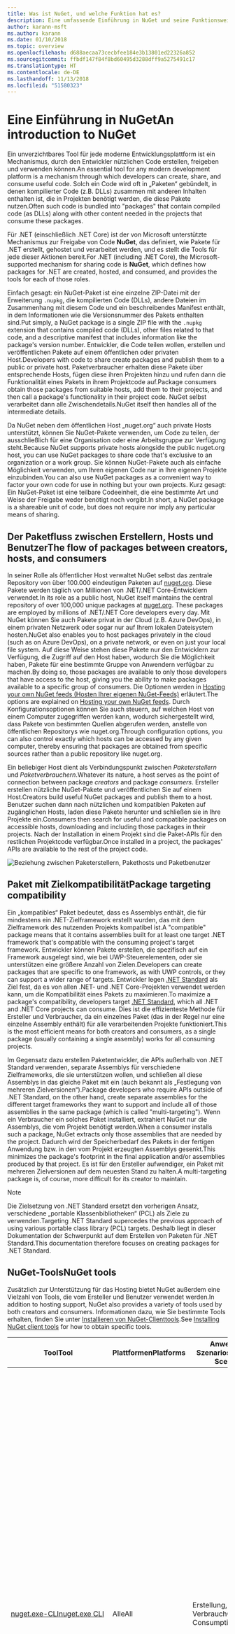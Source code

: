 ```yaml
---
title: Was ist NuGet, und welche Funktion hat es?
description: Eine umfassende Einführung in NuGet und seine Funktionsweise
author: karann-msft
ms.author: karann
ms.date: 01/10/2018
ms.topic: overview
ms.openlocfilehash: d688aecaa73cecbfee184e3b13801ed22326a852
ms.sourcegitcommit: ffbdf147f84f8bd60495d3288dff9a5275491c17
ms.translationtype: HT
ms.contentlocale: de-DE
ms.lasthandoff: 11/13/2018
ms.locfileid: "51580323"
---
```

# <a name="an-introduction-to-nuget"></a><span data-ttu-id="64fc6-103">Eine Einführung in NuGet</span><span class="sxs-lookup"><span data-stu-id="64fc6-103">An introduction to NuGet</span></span>

<span data-ttu-id="64fc6-104">Ein unverzichtbares Tool für jede moderne Entwicklungsplattform ist ein Mechanismus, durch den Entwickler nützlichen Code erstellen, freigeben und verwenden können.</span><span class="sxs-lookup"><span data-stu-id="64fc6-104">An essential tool for any modern development platform is a mechanism through which developers can create, share, and consume useful code.</span></span> <span data-ttu-id="64fc6-105">Solch ein Code wird oft in „Paketen“ gebündelt, in denen kompilierter Code (z.B. DLLs) zusammen mit anderen Inhalten enthalten ist, die in Projekten benötigt werden, die diese Pakete nutzen.</span><span class="sxs-lookup"><span data-stu-id="64fc6-105">Often such code is bundled into "packages" that contain compiled code (as DLLs) along with other content needed in the projects that consume these packages.</span></span>

<span data-ttu-id="64fc6-106">Für .NET (einschließlich .NET Core) ist der von Microsoft unterstützte Mechanismus zur Freigabe von Code **NuGet**, das definiert, wie Pakete für .NET erstellt, gehostet und verarbeitet werden, und es stellt die Tools für jede dieser Aktionen bereit.</span><span class="sxs-lookup"><span data-stu-id="64fc6-106">For .NET (including .NET Core), the Microsoft-supported mechanism for sharing code is **NuGet**, which defines how packages for .NET are created, hosted, and consumed, and provides the tools for each of those roles.</span></span>

<span data-ttu-id="64fc6-107">Einfach gesagt: ein NuGet-Paket ist eine einzelne ZIP-Datei mit der Erweiterung `.nupkg`, die kompilierten Code (DLLs), andere Dateien im Zusammenhang mit diesem Code und ein beschreibendes Manifest enthält, in dem Informationen wie die Versionsnummer des Pakets enthalten sind.</span><span class="sxs-lookup"><span data-stu-id="64fc6-107">Put simply, a NuGet package is a single ZIP file with the `.nupkg` extension that contains compiled code (DLLs), other files related to that code, and a descriptive manifest that includes information like the package's version number.</span></span> <span data-ttu-id="64fc6-108">Entwickler, die Code teilen wollen, erstellen und veröffentlichen Pakete auf einem öffentlichen oder privaten Host.</span><span class="sxs-lookup"><span data-stu-id="64fc6-108">Developers with code to share create packages and publish them to a public or private host.</span></span> <span data-ttu-id="64fc6-109">Paketverbraucher erhalten diese Pakete über entsprechende Hosts, fügen diese ihren Projekten hinzu und rufen dann die Funktionalität eines Pakets in ihrem Projektcode auf.</span><span class="sxs-lookup"><span data-stu-id="64fc6-109">Package consumers obtain those packages from suitable hosts, add them to their projects, and then call a package's functionality in their project code.</span></span> <span data-ttu-id="64fc6-110">NuGet selbst verarbeitet dann alle Zwischendetails.</span><span class="sxs-lookup"><span data-stu-id="64fc6-110">NuGet itself then handles all of the intermediate details.</span></span>

<span data-ttu-id="64fc6-111">Da NuGet neben dem öffentlichen Host „nuget.org“ auch private Hosts unterstützt, können Sie NuGet-Pakete verwenden, um Code zu teilen, der ausschließlich für eine Organisation oder eine Arbeitsgruppe zur Verfügung steht.</span><span class="sxs-lookup"><span data-stu-id="64fc6-111">Because NuGet supports private hosts alongside the public nuget.org host, you can use NuGet packages to share code that's exclusive to an organization or a work group.</span></span> <span data-ttu-id="64fc6-112">Sie können NuGet-Pakete auch als einfache Möglichkeit verwenden, um Ihren eigenen Code nur in Ihre eigenen Projekte einzubinden.</span><span class="sxs-lookup"><span data-stu-id="64fc6-112">You can also use NuGet packages as a convenient way to factor your own code for use in nothing but your own projects.</span></span> <span data-ttu-id="64fc6-113">Kurz gesagt: Ein NuGet-Paket ist eine teilbare Codeeinheit, die eine bestimmte Art und Weise der Freigabe weder benötigt noch vorgibt.</span><span class="sxs-lookup"><span data-stu-id="64fc6-113">In short, a NuGet package is a shareable unit of code, but does not require nor imply any particular means of sharing.</span></span>

## <a name="the-flow-of-packages-between-creators-hosts-and-consumers"></a><span data-ttu-id="64fc6-114">Der Paketfluss zwischen Erstellern, Hosts und Benutzer</span><span class="sxs-lookup"><span data-stu-id="64fc6-114">The flow of packages between creators, hosts, and consumers</span></span>

<span data-ttu-id="64fc6-115">In seiner Rolle als öffentlicher Host verwaltet NuGet selbst das zentrale Repository von über 100.000 eindeutigen Paketen auf [nuget.org](https://www.nuget.org). Diese Pakete werden täglich von Millionen von .NET/.NET Core-Entwicklern verwendet.</span><span class="sxs-lookup"><span data-stu-id="64fc6-115">In its role as a public host, NuGet itself maintains the central repository of over 100,000 unique packages at [nuget.org](https://www.nuget.org). These packages are employed by millions of .NET/.NET Core developers every day.</span></span> <span data-ttu-id="64fc6-116">Mit NuGet können Sie auch Pakete privat in der Cloud (z.B. Azure DevOps), in einem privaten Netzwerk oder sogar nur auf Ihrem lokalen Dateisystem hosten.</span><span class="sxs-lookup"><span data-stu-id="64fc6-116">NuGet also enables you to host packages privately in the cloud (such as on Azure DevOps), on a private network, or even on just your local file system.</span></span> <span data-ttu-id="64fc6-117">Auf diese Weise stehen diese Pakete nur den Entwicklern zur Verfügung, die Zugriff auf den Host haben, wodurch Sie die Möglichkeit haben, Pakete für eine bestimmte Gruppe von Anwendern verfügbar zu machen.</span><span class="sxs-lookup"><span data-stu-id="64fc6-117">By doing so, those packages are available to only those developers that have access to the host, giving you the ability to make packages available to a specific group of consumers.</span></span> <span data-ttu-id="64fc6-118">Die Optionen werden in [Hosting your own NuGet feeds (Hosten Ihrer eigenen NuGet-Feeds)](hosting-packages/overview.md) erläutert.</span><span class="sxs-lookup"><span data-stu-id="64fc6-118">The options are explained on [Hosting your own NuGet feeds](hosting-packages/overview.md).</span></span> <span data-ttu-id="64fc6-119">Durch Konfigurationsoptionen können Sie auch steuern, auf welchen Host von einem Computer zugegriffen werden kann, wodurch sichergestellt wird, dass Pakete von bestimmten Quellen abgerufen werden, anstelle von öffentlichen Repositorys wie nuget.org.</span><span class="sxs-lookup"><span data-stu-id="64fc6-119">Through configuration options, you can also control exactly which hosts can be accessed by any given computer, thereby ensuring that packages are obtained from specific sources rather than a public repository like nuget.org.</span></span>

<span data-ttu-id="64fc6-120">Ein beliebiger Host dient als Verbindungspunkt zwischen *Paketerstellern* und *Paketverbrauchern*.</span><span class="sxs-lookup"><span data-stu-id="64fc6-120">Whatever its nature, a host serves as the point of connection between package *creators* and package *consumers*.</span></span> <span data-ttu-id="64fc6-121">Ersteller erstellen nützliche NuGet-Pakete und veröffentlichen Sie auf einem Host.</span><span class="sxs-lookup"><span data-stu-id="64fc6-121">Creators build useful NuGet packages and publish them to a host.</span></span> <span data-ttu-id="64fc6-122">Benutzer suchen dann nach nützlichen und kompatiblen Paketen auf zugänglichen Hosts, laden diese Pakete herunter und schließen sie in Ihre Projekte ein.</span><span class="sxs-lookup"><span data-stu-id="64fc6-122">Consumers then search for useful and compatible packages on accessible hosts, downloading and including those packages in their projects.</span></span> <span data-ttu-id="64fc6-123">Nach der Installation in einem Projekt sind die Paket-APIs für den restlichen Projektcode verfügbar.</span><span class="sxs-lookup"><span data-stu-id="64fc6-123">Once installed in a project, the packages' APIs are available to the rest of the project code.</span></span>

![Beziehung zwischen Paketerstellern, Pakethosts und Paketbenutzer](media/nuget-roles.png)

## <a name="package-targeting-compatibility"></a><span data-ttu-id="64fc6-125">Paket mit Zielkompatibilität</span><span class="sxs-lookup"><span data-stu-id="64fc6-125">Package targeting compatibility</span></span>

<span data-ttu-id="64fc6-126">Ein „kompatibles“ Paket bedeutet, dass es Assemblys enthält, die für mindestens ein .NET-Zielframework erstellt wurden, das mit dem Zielframework des nutzenden Projekts kompatibel ist.</span><span class="sxs-lookup"><span data-stu-id="64fc6-126">A "compatible" package means that it contains assemblies built for at least one target .NET framework that's compatible with the consuming project's target framework.</span></span> <span data-ttu-id="64fc6-127">Entwickler können Pakete erstellen, die spezifisch auf ein Framework ausgelegt sind, wie bei UWP-Steuerelementen, oder sie unterstützen eine größere Anzahl von Zielen.</span><span class="sxs-lookup"><span data-stu-id="64fc6-127">Developers can create packages that are specific to one framework, as with UWP controls, or they can support a wider range of targets.</span></span> <span data-ttu-id="64fc6-128">Entwickler legen [.NET Standard](/dotnet/standard/net-standard) als Ziel fest, da es von allen .NET- und .NET Core-Projekten verwendet werden kann, um die Kompatibilität eines Pakets zu maximieren.</span><span class="sxs-lookup"><span data-stu-id="64fc6-128">To maximize a package's compatibility, developers target [.NET Standard](/dotnet/standard/net-standard), which all .NET and .NET Core projects can consume.</span></span> <span data-ttu-id="64fc6-129">Dies ist die effizienteste Methode für Ersteller und Verbraucher, da ein einzelnes Paket (das in der Regel nur eine einzelne Assembly enthält) für alle verarbeitenden Projekte funktioniert.</span><span class="sxs-lookup"><span data-stu-id="64fc6-129">This is the most efficient means for both creators and consumers, as a single package (usually containing a single assembly) works for all consuming projects.</span></span>

<span data-ttu-id="64fc6-130">Im Gegensatz dazu erstellen Paketentwickler, die APIs außerhalb von .NET Standard verwenden, separate Assemblys für verschiedene Zielframeworks, die sie unterstützen wollen, und schließen all diese Assemblys in das gleiche Paket mit ein (auch bekannt als „Festlegung von mehreren Zielversionen“).</span><span class="sxs-lookup"><span data-stu-id="64fc6-130">Package developers who require APIs outside of .NET Standard, on the other hand, create separate assemblies for the different target frameworks they want to support and include all of those assemblies in the same package (which is called "multi-targeting").</span></span> <span data-ttu-id="64fc6-131">Wenn ein Verbraucher ein solches Paket installiert, extrahiert NuGet nur die Assemblys, die vom Projekt benötigt werden.</span><span class="sxs-lookup"><span data-stu-id="64fc6-131">When a consumer installs such a package, NuGet extracts only those assemblies that are needed by the project.</span></span> <span data-ttu-id="64fc6-132">Dadurch wird der Speicherbedarf des Pakets in der fertigen Anwendung bzw. in den vom Projekt erzeugten Assemblys gesenkt.</span><span class="sxs-lookup"><span data-stu-id="64fc6-132">This minimizes the package's footprint in the final application and/or assemblies produced by that project.</span></span> <span data-ttu-id="64fc6-133">Es ist für den Ersteller aufwendiger, ein Paket mit mehreren Zielversionen auf dem neuesten Stand zu halten.</span><span class="sxs-lookup"><span data-stu-id="64fc6-133">A multi-targeting package is, of course, more difficult for its creator to maintain.</span></span>

> [!Note]
> <span data-ttu-id="64fc6-134">Die Zielsetzung von .NET Standard ersetzt den vorherigen Ansatz, verschiedene „portable Klassenbibliotheken“ (PCL) als Ziele zu verwenden.</span><span class="sxs-lookup"><span data-stu-id="64fc6-134">Targeting .NET Standard supercedes the previous approach of using various portable class library (PCL) targets.</span></span> <span data-ttu-id="64fc6-135">Deshalb liegt in dieser Dokumentation der Schwerpunkt auf dem Erstellen von Paketen für .NET Standard.</span><span class="sxs-lookup"><span data-stu-id="64fc6-135">This documentation therefore focuses on creating packages for .NET Standard.</span></span>

## <a name="nuget-tools"></a><span data-ttu-id="64fc6-136">NuGet-Tools</span><span class="sxs-lookup"><span data-stu-id="64fc6-136">NuGet tools</span></span>

<span data-ttu-id="64fc6-137">Zusätzlich zur Unterstützung für das Hosting bietet NuGet außerdem eine Vielzahl von Tools, die vom Ersteller und Benutzer verwendet werden.</span><span class="sxs-lookup"><span data-stu-id="64fc6-137">In addition to hosting support, NuGet also provides a variety of tools used by both creators and consumers.</span></span> <span data-ttu-id="64fc6-138">Informationen dazu, wie Sie bestimmte Tools erhalten, finden Sie unter [Installieren von NuGet-Clienttools](install-nuget-client-tools.md).</span><span class="sxs-lookup"><span data-stu-id="64fc6-138">See [Installing NuGet client tools](install-nuget-client-tools.md) for how to obtain specific tools.</span></span>

| <span data-ttu-id="64fc6-139">Tool</span><span class="sxs-lookup"><span data-stu-id="64fc6-139">Tool</span></span> | <span data-ttu-id="64fc6-140">Plattformen</span><span class="sxs-lookup"><span data-stu-id="64fc6-140">Platforms</span></span> | <span data-ttu-id="64fc6-141">Anwendbare Szenarios</span><span class="sxs-lookup"><span data-stu-id="64fc6-141">Applicable Scenarios</span></span> | <span data-ttu-id="64fc6-142">Beschreibung </span><span class="sxs-lookup"><span data-stu-id="64fc6-142">Description</span></span> |
| --- | --- | --- | --- |
| [<span data-ttu-id="64fc6-143">nuget.exe-CLI</span><span class="sxs-lookup"><span data-stu-id="64fc6-143">nuget.exe CLI</span></span>](tools/nuget-exe-cli-reference.md) | <span data-ttu-id="64fc6-144">Alle</span><span class="sxs-lookup"><span data-stu-id="64fc6-144">All</span></span> | <span data-ttu-id="64fc6-145">Erstellung, Verbrauch</span><span class="sxs-lookup"><span data-stu-id="64fc6-145">Creation, Consumption</span></span> | <span data-ttu-id="64fc6-146">Bietet alle NuGet-Funktionen, mit einigen Befehlen, die speziell für Paketersteller bestimmt sind, anderen Befehlen, die nur für Benutzer, und wieder anderen, die für beide bestimmt sind.</span><span class="sxs-lookup"><span data-stu-id="64fc6-146">Provides all NuGet capabilities, with some commands applying specifically to package creators, some applying only to consumers, and others applying to both.</span></span> <span data-ttu-id="64fc6-147">Beispielsweise verwenden Paketersteller den Befehl `nuget pack` zum Erstellen eines Pakets aus verschiedenen Assemblys und zugehörigen Dateien, Paketverbraucher verwenden `nuget install`, um Pakete in einen Projektordner einzubinden, und alle verwenden `nuget config`, um NuGet-Konfigurationsvariablen festzulegen.</span><span class="sxs-lookup"><span data-stu-id="64fc6-147">For example, package creators use the `nuget pack` command to create a package from various assemblies and related files, package consumers use `nuget install` to include packages in a project folder, and everyone uses `nuget config` to set NuGet configuration variables.</span></span> <span data-ttu-id="64fc6-148">Als ein plattformunabhängiges Tool interagiert die NuGet-CLI nicht mit Visual Studio-Projekten.</span><span class="sxs-lookup"><span data-stu-id="64fc6-148">As a platform-agnostic tool, the NuGet CLI does not interact with Visual Studio projects.</span></span> |
| [<span data-ttu-id="64fc6-149">dotnet-CLI</span><span class="sxs-lookup"><span data-stu-id="64fc6-149">dotnet CLI</span></span>](tools/dotnet-Commands.md) | <span data-ttu-id="64fc6-150">Alle</span><span class="sxs-lookup"><span data-stu-id="64fc6-150">All</span></span> | <span data-ttu-id="64fc6-151">Erstellung, Verbrauch</span><span class="sxs-lookup"><span data-stu-id="64fc6-151">Creation, Consumption</span></span> | <span data-ttu-id="64fc6-152">Stellt bestimmte NuGet-CLI-Funktionen direkt in der .NET Core-Toolkette bereit.</span><span class="sxs-lookup"><span data-stu-id="64fc6-152">Provides certain NuGet CLI capabilities directly within the .NET Core tool chain.</span></span> <span data-ttu-id="64fc6-153">Ähnlich wie NuGet-CLI interagiert die dotnet-CLI nicht mit Visual Studio-Projekten.</span><span class="sxs-lookup"><span data-stu-id="64fc6-153">As with the NuGet CLI, the dotnet CLI does not interact with Visual Studio projects.</span></span> |
| [<span data-ttu-id="64fc6-154">Paket-Manager-Konsole</span><span class="sxs-lookup"><span data-stu-id="64fc6-154">Package Manager Console</span></span>](tools/package-manager-console.md) | <span data-ttu-id="64fc6-155">Visual Studio unter Windows</span><span class="sxs-lookup"><span data-stu-id="64fc6-155">Visual Studio on Windows</span></span> | <span data-ttu-id="64fc6-156">Verbrauch</span><span class="sxs-lookup"><span data-stu-id="64fc6-156">Consumption</span></span> | <span data-ttu-id="64fc6-157">Stellt [PowerShell-Befehle](tools/Powershell-Reference.md) zum Installieren und Verwalten von Paketen in Visual Studio-Projekten bereit.</span><span class="sxs-lookup"><span data-stu-id="64fc6-157">Provides [PowerShell commands](tools/Powershell-Reference.md) for installing and managing packages in Visual Studio projects.</span></span> |
| [<span data-ttu-id="64fc6-158">Benutzeroberfläche des Paket-Managers</span><span class="sxs-lookup"><span data-stu-id="64fc6-158">Package Manager UI</span></span>](tools/package-manager-ui.md) | <span data-ttu-id="64fc6-159">Visual Studio unter Windows</span><span class="sxs-lookup"><span data-stu-id="64fc6-159">Visual Studio on Windows</span></span> | <span data-ttu-id="64fc6-160">Verbrauch</span><span class="sxs-lookup"><span data-stu-id="64fc6-160">Consumption</span></span> | <span data-ttu-id="64fc6-161">Stellt eine einfache zu bedienende Benutzeroberfläche zum Installieren und Verwalten von Paketen in Visual Studio-Projekten bereit.</span><span class="sxs-lookup"><span data-stu-id="64fc6-161">Provides an easy-to-use UI for installing and managing packages in Visual Studio projects.</span></span> |
| [<span data-ttu-id="64fc6-162">Manage NuGet UI (Verwalten der NuGet-Benutzeroberfläche)</span><span class="sxs-lookup"><span data-stu-id="64fc6-162">Manage NuGet UI</span></span>](/visualstudio/mac/nuget-walkthrough) | <span data-ttu-id="64fc6-163">Visual Studio für Mac</span><span class="sxs-lookup"><span data-stu-id="64fc6-163">Visual Studio for Mac</span></span> | <span data-ttu-id="64fc6-164">Verbrauch</span><span class="sxs-lookup"><span data-stu-id="64fc6-164">Consumption</span></span> | <span data-ttu-id="64fc6-165">Stellt eine einfache zu bedienende Benutzeroberfläche zum Installieren und Verwalten von Paketen in Projekten von Visual Studio für Mac bereit.</span><span class="sxs-lookup"><span data-stu-id="64fc6-165">Provide an easy-to-use UI for installing and managing packages in Visual Studio for Mac projects.</span></span> |
| [<span data-ttu-id="64fc6-166">MSBuild</span><span class="sxs-lookup"><span data-stu-id="64fc6-166">MSBuild</span></span>](reference/msbuild-targets.md) | <span data-ttu-id="64fc6-167">Windows</span><span class="sxs-lookup"><span data-stu-id="64fc6-167">Windows</span></span> | <span data-ttu-id="64fc6-168">Erstellung, Verbrauch</span><span class="sxs-lookup"><span data-stu-id="64fc6-168">Creation, Consumption</span></span> | <span data-ttu-id="64fc6-169">Bietet die Möglichkeit zum Erstellen und Wiederherstellen von Paketen, die in einem Projekt direkt über die MSBuild-Toolkette verwendet werden.</span><span class="sxs-lookup"><span data-stu-id="64fc6-169">Provides the ability to create packages and restore packages used in a project directly through the MSBuild tool chain.</span></span> |

<span data-ttu-id="64fc6-170">Wie Sie sehen können, sind die NuGet-Tools, mit denen Sie arbeiten, stark davon abhängig, ob Sie Pakete erstellen, verwenden oder veröffentlichen und mit welcher Plattform Sie arbeiten.</span><span class="sxs-lookup"><span data-stu-id="64fc6-170">As you can see, the NuGet tools you work with depend greatly on whether you're creating, consuming, or publishing packages, and the platform on which you're working.</span></span> <span data-ttu-id="64fc6-171">Paketersteller sind in der Regel auch Benutzer, da sie auf Funktionalität aufbauen, die in anderen NuGet-Paketen vorhanden ist.</span><span class="sxs-lookup"><span data-stu-id="64fc6-171">Package creators are typically also consumers, as they build on top of functionality that exists in other NuGet packages.</span></span> <span data-ttu-id="64fc6-172">Und diese Pakete können natürlich wiederum von anderen abhängen.</span><span class="sxs-lookup"><span data-stu-id="64fc6-172">And those packages, of course, may in turn depend on still others.</span></span>

<span data-ttu-id="64fc6-173">Weitere Informationen finden Sie unter den Artikeln [Workflow für die Paketerstellung](create-packages/Overview-and-Workflow.md) und [Workflow für die Nutzung von Paketen](consume-packages/Overview-and-Workflow.md).</span><span class="sxs-lookup"><span data-stu-id="64fc6-173">For more information, start with the [Package creation workflow](create-packages/Overview-and-Workflow.md) and [Package consumption workflow](consume-packages/Overview-and-Workflow.md) articles.</span></span>

## <a name="managing-dependencies"></a><span data-ttu-id="64fc6-174">Verwalten von Abhängigkeiten</span><span class="sxs-lookup"><span data-stu-id="64fc6-174">Managing dependencies</span></span>

<span data-ttu-id="64fc6-175">Die Fähigkeit, einfach auf der Arbeit anderer aufbauen zu können, ist eines der stärksten Features eines Paketverwaltungssystems.</span><span class="sxs-lookup"><span data-stu-id="64fc6-175">The ability to easily build on the work of others is one of most powerful features of a package management system.</span></span> <span data-ttu-id="64fc6-176">Dementsprechend ist eine der wichtigsten Aufgaben von NuGet das Verwalten der Abhängigkeitsstruktur bzw. des „Diagramms“ für ein Projekt.</span><span class="sxs-lookup"><span data-stu-id="64fc6-176">Accordingly, much of what NuGet does is managing that dependency tree or "graph" on behalf of a project.</span></span> <span data-ttu-id="64fc6-177">Einfach ausgedrückt müssen Sie sich nur mit jenen Paketen selbst befassen, die Sie direkt in einem Projekt verwenden.</span><span class="sxs-lookup"><span data-stu-id="64fc6-177">Simply said, you need only concern yourself with those packages that you're directly using in a project.</span></span> <span data-ttu-id="64fc6-178">Wenn irgendeines dieser Pakete selbst andere Pakete verwendet (die wiederum weitere Pakete verwenden können), übernimmt NuGet alle der früheren Abhängigkeiten.</span><span class="sxs-lookup"><span data-stu-id="64fc6-178">If any of those packages themselves consume other packages (which can, in turn, consume still others), NuGet takes care of all those down-level dependencies.</span></span>

<span data-ttu-id="64fc6-179">Die folgende Abbildung zeigt ein Projekt, das von fünf Paketen abhängig ist, die wiederum von einer Reihe anderer abhängen.</span><span class="sxs-lookup"><span data-stu-id="64fc6-179">The following image shows a project that depends on five packages, which in turn depend on a number of others.</span></span>

![Ein Beispiel für ein NuGet-Abhängigkeitsdiagramm für ein .NET-Projekt](media/dependency-graph.png)

<span data-ttu-id="64fc6-181">Beachten Sie, dass einige Pakete mehrmals im Abhängigkeitsdiagramm angezeigt werden.</span><span class="sxs-lookup"><span data-stu-id="64fc6-181">Notice that some packages appear multiple times in the dependency graph.</span></span> <span data-ttu-id="64fc6-182">Beispielsweise gibt es drei verschiedene Benutzer des Pakets B, und jeder Benutzer könnte auch eine andere Version für das Paket (nicht gezeigt) angeben.</span><span class="sxs-lookup"><span data-stu-id="64fc6-182">For example, there are three different consumers of package B, and each consumer might also specify a different version for that package (not shown).</span></span> <span data-ttu-id="64fc6-183">Dieser Fall tritt häufig auf, insbesondere bei häufig verwendeten Paketen.</span><span class="sxs-lookup"><span data-stu-id="64fc6-183">This is a common occurrence, especially for widely-used packages.</span></span> <span data-ttu-id="64fc6-184">NuGet übernimmt alle schwierigen Aufgaben, um genau zu bestimmen, welche Version des Pakets B alle Benutzer zufriedenstellt.</span><span class="sxs-lookup"><span data-stu-id="64fc6-184">NuGet fortunately does all the hard work to determine exactly which version of package B satisfies all consumers.</span></span> <span data-ttu-id="64fc6-185">NuGet führt dies dann für alle anderen Pakete durch, unabhängig davon, wie ausführlich das Abhängigkeitsdiagramm wird.</span><span class="sxs-lookup"><span data-stu-id="64fc6-185">NuGet then does the same for all other packages, no matter how deep the dependency graph.</span></span>

<span data-ttu-id="64fc6-186">Weitere Details wie NuGet diesen Dienst ausführt finden Sie unter [Dependency resolution (Abhängigkeitsauflösung)](consume-packages/dependency-resolution.md).</span><span class="sxs-lookup"><span data-stu-id="64fc6-186">For more details on how NuGet performs this service, see [Dependency resolution](consume-packages/dependency-resolution.md).</span></span>

## <a name="tracking-references-and-restoring-packages"></a><span data-ttu-id="64fc6-187">Nachverfolgungsverweise und Wiederherstellen von Paketen</span><span class="sxs-lookup"><span data-stu-id="64fc6-187">Tracking references and restoring packages</span></span>

<span data-ttu-id="64fc6-188">Da Projekte zwischen Entwicklercomputern, Repositorys für die Quellcodeverwaltung, Buildservern usw. problemlos verschoben werden können, ist es höchst unpraktisch, dass binäre Assemblys von NuGet-Paketen direkt an ein Projekt gebunden bleiben.</span><span class="sxs-lookup"><span data-stu-id="64fc6-188">Because projects can easily move between developer computers, source control repositories, build servers, and so forth, it's highly impractical to keep the binary assemblies of NuGet packages directly bound to a project.</span></span> <span data-ttu-id="64fc6-189">Wäre das der Fall, wäre jede Kopie des Projekts unnötigerweise vergrößert (und deshalb eine Verschwendung von Speicherplatz in Repositorys zur Quellcodeverwaltung).</span><span class="sxs-lookup"><span data-stu-id="64fc6-189">Doing so would make each copy of the project unnecessarily bloated (and thereby waste space in source control repositories).</span></span> <span data-ttu-id="64fc6-190">Es wäre auch schwer, Binärdateien von Paketen auf neuere Versionen zu aktualisieren, da Updates auf alle Kopien des Projekts angewendet werden müssten.</span><span class="sxs-lookup"><span data-stu-id="64fc6-190">It would also make it very difficult to update package binaries to newer versions as updates would have to be applied across all copies of the project.</span></span>

<span data-ttu-id="64fc6-191">Stattdessen verwaltet NuGet eine einfach Verweisliste der Pakete von denen ein Projekt abhängig ist, einschließlich der Abhängigkeiten der obersten und untersten Ebenen.</span><span class="sxs-lookup"><span data-stu-id="64fc6-191">NuGet instead maintains a simple reference list of the packages upon which a project depends, including both top-level and down-level dependencies.</span></span> <span data-ttu-id="64fc6-192">D.h. wenn Sie ein Paket in ein Projekt von einem Host aus installieren, zeichnet NuGet die Paket-ID und Versionsnummer in der Verweisliste auf.</span><span class="sxs-lookup"><span data-stu-id="64fc6-192">That is, whenever you install a package from some host into a project, NuGet records the package identifier and version number in the reference list.</span></span> <span data-ttu-id="64fc6-193">(Wenn ein Paket deinstalliert wird, wird dieses natürlich aus der Liste entfernt.) NuGet bietet dann eine Möglichkeit, auf Anfrage alle Pakete, auf die verwiesen wird, wiederherzustellen, wie im Artikel [Wiederherstellen von Paketen](consume-packages/package-restore.md) beschrieben wird.</span><span class="sxs-lookup"><span data-stu-id="64fc6-193">(Uninstalling a package, of course, removes it from the list.) NuGet then provides a means to restore all referenced packages upon request, as described on [Package restore](consume-packages/package-restore.md).</span></span>

![Eine NuGet-Verweisliste wird bei Paketinstallation erstellt und kann zum Wiederherstellen von Paketen an einem anderen Ort verwendet werden.](media/nuget-restore.png)

<span data-ttu-id="64fc6-195">Mit der Verweisliste kann NuGet anschließend alle Pakete zu einem späteren Zeitpunkt neu installieren &mdash; also *wiederherstellen* &mdash; die von öffentlichen und bzw. oder privaten Hosts stammen.</span><span class="sxs-lookup"><span data-stu-id="64fc6-195">With only the reference list, NuGet can then reinstall&mdash;that is, *restore*&mdash;all of those packages from public and/or private hosts at any later time.</span></span> <span data-ttu-id="64fc6-196">Wenn Sie ein Projekt auf die Quellcodeverwaltung committen oder auf andere Weise freigeben, muss nur die Verweisliste enthalten sein. Es müssen keine Paketbinärdateien eingeschlossen werden (Näheres finden Sie unter [Pakete und Quellcodeverwaltung](consume-packages/packages-and-source-control.md)).</span><span class="sxs-lookup"><span data-stu-id="64fc6-196">When committing a project to source control, or sharing it in some other way, you include only the reference list and exclude any package binaries (see [Packages and source control](consume-packages/packages-and-source-control.md).)</span></span>

<span data-ttu-id="64fc6-197">Der Computer, der ein Projekt, z.B. einen Buildserver, erhält, der eine Kopie des Projekts als Teil eines automatisierten Bereitstellungssystems empfängt, fordert NuGet einfach auf, Abhängigkeiten wiederherzustellen, wenn sie benötigt werden.</span><span class="sxs-lookup"><span data-stu-id="64fc6-197">The computer that receives a project, such as a build server obtaining a copy of the project as part of an automated deployment system, simply asks NuGet to restore dependencies whenever they're needed.</span></span> <span data-ttu-id="64fc6-198">Buildsysteme, wie Azure DevOps, stellen „NuGet restore“-Schritte für exakt diesen Zweck bereit.</span><span class="sxs-lookup"><span data-stu-id="64fc6-198">Build systems like Azure DevOps provide "NuGet restore" steps for this exact purpose.</span></span> <span data-ttu-id="64fc6-199">Auf ähnliche Weise können Entwickler einen Befehl wie `nuget restore` (NuGet-CLI), `dotnet restore` (dotnet-CLI) oder `Install-Package` (Paket-Manager-Konsole) aufrufen, wenn sie eine Kopie eines Projekts erhalten (z.B. beim Kopieren eines Repositorys), um alle benötigten Pakete zu erhalten.</span><span class="sxs-lookup"><span data-stu-id="64fc6-199">Similarly, when developers obtain a copy of a project (as when cloning a repository), they can invoke command like `nuget restore` (NuGet CLI), `dotnet restore` (dotnet CLI), or `Install-Package` (Package Manager Console) to obtain all the necessary packages.</span></span> <span data-ttu-id="64fc6-200">Visual Studio seinerseits stellt Pakete beim Erstellen eines Projekts automatisch wieder her (vorausgesetzt, die automatische Wiederherstellung ist aktiviert, wie unter [Paketwiederherstellung](consume-packages/package-restore.md) beschrieben).</span><span class="sxs-lookup"><span data-stu-id="64fc6-200">Visual Studio, for its part, automatically restores packages when building a project (provided that automatic restore is enabled, as described on [Package restore](consume-packages/package-restore.md)).</span></span>

<span data-ttu-id="64fc6-201">Die primäre Rolle von NuGet bei Entwicklern liegt dann klar im Verwalten der Verweisliste für Ihr Projekt und im Bereitstellen der Möglichkeiten, um diese referenzierten Pakete effizient wiederherzustellen (und zu aktualisieren).</span><span class="sxs-lookup"><span data-stu-id="64fc6-201">Clearly, then, NuGet's primary role where developers are concerned is maintaining that reference list on behalf of your project and providing the means to efficiently restore (and update) those referenced packages.</span></span> <span data-ttu-id="64fc6-202">Die Liste wird in einem von zwei *Paketverwaltungsformaten* verwaltet:</span><span class="sxs-lookup"><span data-stu-id="64fc6-202">This list is maintained in one of two *package management formats*, as they're called:</span></span>

- <span data-ttu-id="64fc6-203">[`packages.config`](reference/packages-config.md): *(NuGet 1.0+)* Eine XML-Datei, die eine flache Liste aller Abhängigkeiten im Projekt, einschließlich der Abhängigkeiten von anderen installierten Paketen, verwaltet.</span><span class="sxs-lookup"><span data-stu-id="64fc6-203">[`packages.config`](reference/packages-config.md): *(NuGet 1.0+)* An XML file that maintains a flat list of all dependencies in the project, including the dependencies of other installed packages.</span></span> <span data-ttu-id="64fc6-204">Installierte oder wiederhergestellte Pakete werden in einem `packages`-Ordner gespeichert.</span><span class="sxs-lookup"><span data-stu-id="64fc6-204">Installed or restored packages are stored in a `packages` folder.</span></span>

- <span data-ttu-id="64fc6-205">[PackageReference](consume-packages/package-references-in-project-files.md) (bzw. „Packen von Verweisen in Projektdateien“) | *(NuGet 4.0 und höher)* verwaltet eine Liste der Abhängigkeiten der obersten Ebene eines Projekts direkt in der Projektdatei, damit keine separate Datei benötigt wird.</span><span class="sxs-lookup"><span data-stu-id="64fc6-205">[PackageReference](consume-packages/package-references-in-project-files.md) (or "package references in project files") | *(NuGet 4.0+)* Maintains a list of a project's top-level dependencies directly within the project file, so no separate file is needed.</span></span> <span data-ttu-id="64fc6-206">Eine zugehörige Datei, `obj/project.assets.json`, wird dynamisch generiert, um das gesamte Abhängigkeitsdiagramm der von einem Projekt verwendeten Pakete zusammen mit allen untergeordneten Abhängigkeiten zu verwalten.</span><span class="sxs-lookup"><span data-stu-id="64fc6-206">An associated file, `obj/project.assets.json`, is dynamically generated to manage the overall dependency graph of the packages that a project uses along with all down-level dependencies.</span></span> <span data-ttu-id="64fc6-207">PackageReference wird immer von .NET Core-Projekten verwendet.</span><span class="sxs-lookup"><span data-stu-id="64fc6-207">PackageReference is always used by .NET Core projects.</span></span>

<span data-ttu-id="64fc6-208">Welches Paketverwaltungsformat in einen Projekt verwendet wird, hängt vom Projekttyp und der verfügbaren Version von NuGet (und bzw. oder Visual Studio) ab.</span><span class="sxs-lookup"><span data-stu-id="64fc6-208">Which package management format is employed in any given project depends on the project type, and the available version of NuGet (and/or Visual Studio).</span></span> <span data-ttu-id="64fc6-209">Suchen Sie nach `packages.config` im Projektstamm, nachdem Sie das erste Paket installiert haben, um zu überprüfen, welches Format verwendet wird.</span><span class="sxs-lookup"><span data-stu-id="64fc6-209">To check what format is being used, simply look for `packages.config` in the project root after installing your first package.</span></span> <span data-ttu-id="64fc6-210">Wenn die Datei nicht angezeigt wird, suchen Sie direkt in der Projektdatei nach einem \<PackageReference\>-Element.</span><span class="sxs-lookup"><span data-stu-id="64fc6-210">If you don't have that file, look in the project file directly for a \<PackageReference\> element.</span></span>

<span data-ttu-id="64fc6-211">Wenn Sie die Wahl haben, wird die Verwendung von PackageReference empfohlen.</span><span class="sxs-lookup"><span data-stu-id="64fc6-211">When you have a choice, we recommend using PackageReference.</span></span> <span data-ttu-id="64fc6-212">`packages.config` wird zu Legacyzwecken beibehalten und befindet sich nicht mehr in der aktiven Entwicklung.</span><span class="sxs-lookup"><span data-stu-id="64fc6-212">`packages.config` is maintained for legacy purposes and is no longer under active development.</span></span>

> [!Tip]
> <span data-ttu-id="64fc6-213">Verschiedene `nuget.exe`-CLI-Befehle, wie `nuget install`, fügen das Paket nicht automatisch zur Verweisliste hinzu.</span><span class="sxs-lookup"><span data-stu-id="64fc6-213">Various `nuget.exe` CLI commands, like `nuget install`, do not automatically add the package to the reference list.</span></span> <span data-ttu-id="64fc6-214">Die Liste wird bei der Installation eines Pakets mit dem Visual Studio-Paket-Manager (Benutzeroberfläche oder Konsole) und mit der `dotnet.exe`-CLI aktualisiert.</span><span class="sxs-lookup"><span data-stu-id="64fc6-214">The list is updated when installing a package with the Visual Studio Package Manager (UI or Console), and with `dotnet.exe` CLI.</span></span>

## <a name="what-else-does-nuget-do"></a><span data-ttu-id="64fc6-215">Was macht NuGet außerdem?</span><span class="sxs-lookup"><span data-stu-id="64fc6-215">What else does NuGet do?</span></span>

<span data-ttu-id="64fc6-216">Bisher haben Sie folgende Eigenschaften von NuGet kennengelernt:</span><span class="sxs-lookup"><span data-stu-id="64fc6-216">So far you've learned the following characteristics of NuGet:</span></span>

- <span data-ttu-id="64fc6-217">NuGet stellt das zentrale nuget.org-Repository mit Unterstützung von privatem Hosting bereit.</span><span class="sxs-lookup"><span data-stu-id="64fc6-217">NuGet provides the central nuget.org repository with support for private hosting.</span></span>
- <span data-ttu-id="64fc6-218">NuGet stellt die Tools zur Verfügung, die Entwickler benötigen, um Pakete zu erstellen, zu veröffentlichen und zu nutzen.</span><span class="sxs-lookup"><span data-stu-id="64fc6-218">NuGet provides the tools developers need for creating, publishing, and consuming packages.</span></span>
- <span data-ttu-id="64fc6-219">Besonders wichtig ist: NuGet verwaltet eine Verweisliste der Pakete, die in einem Projekt verwendet werden und verfügt über die Möglichkeit zum Wiederherstellen und Aktualisieren dieser Pakete aus dieser Liste.</span><span class="sxs-lookup"><span data-stu-id="64fc6-219">Most importantly, NuGet maintains a reference list of packages used in a project and the ability to restore and update those packages from that list.</span></span>

<span data-ttu-id="64fc6-220">Damit diese Prozesse effizient arbeiten, führt NuGet einige Optimierungen im Hintergrund durch.</span><span class="sxs-lookup"><span data-stu-id="64fc6-220">To make these processes work efficiently, NuGet does some behind-the-scenes optimizations.</span></span> <span data-ttu-id="64fc6-221">Insbesondere verwaltet NuGet einen Paketcache und einen globalen Paketordner, um die Installation und Neuinstallation zu beschleunigen.</span><span class="sxs-lookup"><span data-stu-id="64fc6-221">Most notably, NuGet manages a package cache and a global packages folder to shortcut installation and reinstallation.</span></span> <span data-ttu-id="64fc6-222">Der Cache verhindert das Herunterladen eines Pakets, das bereits auf dem Rechner installiert ist.</span><span class="sxs-lookup"><span data-stu-id="64fc6-222">The cache avoids downloading a package that's already been installed on the machine.</span></span> <span data-ttu-id="64fc6-223">Der globale Paketordner ermöglicht es mehreren Projekten, das gleiche installierte Paket gemeinsam zu nutzen, wodurch insgesamt der Speicherbedarf von NuGet auf dem Computer verringert wird.</span><span class="sxs-lookup"><span data-stu-id="64fc6-223">The global packages folder allows multiple projects to share the same installed package, thereby reducing NuGet's overall footprint on the computer.</span></span> <span data-ttu-id="64fc6-224">Der Cache und der globale Paketordner sind sehr hilfreich, wenn Sie häufig eine größere Anzahl von Paketen wiederherstellen, wie z.B. auf einem Buildserver.</span><span class="sxs-lookup"><span data-stu-id="64fc6-224">The cache and global packages folder are also very helpful when you're frequently restoring a larger number of packages, as on a build server.</span></span> <span data-ttu-id="64fc6-225">Weitere Informationen zu diesen Mechanismen finden Sie unter [Verwalten der globalen Paketordner und Cacheordner](consume-packages/managing-the-global-packages-and-cache-folders.md).</span><span class="sxs-lookup"><span data-stu-id="64fc6-225">For more details on these mechanisms, see [Managing the global packages and cache folders](consume-packages/managing-the-global-packages-and-cache-folders.md).</span></span>

<span data-ttu-id="64fc6-226">Innerhalb eines individuellen Projekts verwaltet NuGet den gesamten Abhängigkeitsdiagramm, was die Auflösung mehrerer Verweise auf verschiedene Versionen des selben Pakets enthält.</span><span class="sxs-lookup"><span data-stu-id="64fc6-226">Within an individual project, NuGet manages the overall dependency graph, which again includes resolving multiple references to different versions of the same package.</span></span> <span data-ttu-id="64fc6-227">Es ist üblich, dass ein Projekt eine Abhängigkeit von ein oder mehreren Paketen annimmt, die über die gleichen Abhängigkeiten verfügen.</span><span class="sxs-lookup"><span data-stu-id="64fc6-227">It's quite common that a project takes a dependency on one or more packages that themselves have the same dependencies.</span></span> <span data-ttu-id="64fc6-228">Einige der nützlichsten Hilfsprogrammpakete auf nuget.org werden von vielen anderen Paketen verwendet.</span><span class="sxs-lookup"><span data-stu-id="64fc6-228">Some of the most useful utility packages on nuget.org are employed by many other packages.</span></span> <span data-ttu-id="64fc6-229">Im gesamten Abhängigkeitsdiagramm, können dann sehr leicht zehn unterschiedliche Verweise auf verschiedene Versionen desselben Pakets vorkommen.</span><span class="sxs-lookup"><span data-stu-id="64fc6-229">In the entire dependency graph, then, you could easily have ten different references to different versions of the same package.</span></span> <span data-ttu-id="64fc6-230">NuGet sortiert aus, welche Version von allen Verbrauchern verwendet werden kann, um zu verhindern, dass mehrere Versionen eines Pakets in die Anwendung selbst platziert werden.</span><span class="sxs-lookup"><span data-stu-id="64fc6-230">To avoid bringing multiple versions of that package into the application itself, NuGet sorts out which single version can be used by all consumers.</span></span> <span data-ttu-id="64fc6-231">(Weitere Informationen finden Sie unter [Auflösung von Abhängigkeiten](consume-packages/dependency-resolution.md).)</span><span class="sxs-lookup"><span data-stu-id="64fc6-231">(For more information, see [Dependency Resolution](consume-packages/dependency-resolution.md).)</span></span>

<span data-ttu-id="64fc6-232">Darüber hinaus behält NuGet alle Spezifikationen im Zusammenhang mit der Struktur von Paketen (einschließlich [Lokalisierung](create-packages/creating-localized-packages.md) und [Debugsymbole](create-packages/symbol-packages.md)) und wie auf sie verwiesen wird (einschließlich [Versionsbereiche](reference/package-versioning.md#version-ranges-and-wildcards) und [Vorabversionen](create-packages/prerelease-packages.md).) NuGet stellt auch verschiedene APIs für die programmgesteuerte Arbeit mit seinen Diensten bereit und unterstützt Entwickler, die Visual Studio-Erweiterungen und Projektvorlagen.</span><span class="sxs-lookup"><span data-stu-id="64fc6-232">Beyond that, NuGet maintains all the specifications related to how packages are structured (including [localization](create-packages/creating-localized-packages.md) and [debug symbols](create-packages/symbol-packages.md)) and how they are referenced (including [version ranges](reference/package-versioning.md#version-ranges-and-wildcards) and [pre-release versions](create-packages/prerelease-packages.md).) NuGet also provides various APIs to work with its services programmatically, and provides support for developers who write Visual Studio extensions and project templates.</span></span>

<span data-ttu-id="64fc6-233">Im Inhaltsverzeichnis dieser Dokumentation finden Sie alle hier dargestellten Funktionen und Versionshinweise, die bis zu den Anfängen von NuGet zurückgehen.</span><span class="sxs-lookup"><span data-stu-id="64fc6-233">Take a moment to browse the table of contents for this documentation, and you see all of these capabilities represented there, along with release notes dating back to NuGet's beginnings.</span></span>

## <a name="comments-contributions-and-issues"></a><span data-ttu-id="64fc6-234">Kommentare, Beiträge und Probleme</span><span class="sxs-lookup"><span data-stu-id="64fc6-234">Comments, contributions, and issues</span></span>

<span data-ttu-id="64fc6-235">Abschließend, freuen wir uns auf Kommentare und Beiträge zu dieser Dokumentation &mdash; klicken Sie einfach auf die Befehle **Feedback** und **Bearbeiten** auf einer beliebigen Seite, oder besuchen Sie das [docs-repository](https://github.com/NuGet/docs.microsoft.com-nuget/) oder die [docs issue list (docs-Problemliste)](https://github.com/NuGet/docs.microsoft.com-nuget/issues) auf GitHub.</span><span class="sxs-lookup"><span data-stu-id="64fc6-235">Finally, we very much welcome comments and contributions to this documentation&mdash;just select the **Feedback** and **Edit** commands on the top of any page, or visit the [docs repository](https://github.com/NuGet/docs.microsoft.com-nuget/) and [docs issue list](https://github.com/NuGet/docs.microsoft.com-nuget/issues) on GitHub.</span></span>

<span data-ttu-id="64fc6-236">Wir freuen uns auch über Beiträge zu NuGet selbst über seine [verschiedenen GitHub-Repositorys](https://github.com/NuGet/Home). NuGet-Probleme finden Sie auf [https://github.com/NuGet/home/issues](https://github.com/NuGet/home/issues).</span><span class="sxs-lookup"><span data-stu-id="64fc6-236">We also welcome contributions to NuGet itself through its [various GitHub repositories](https://github.com/NuGet/Home); NuGet issues can be found on [https://github.com/NuGet/home/issues](https://github.com/NuGet/home/issues).</span></span>

<span data-ttu-id="64fc6-237">Viel Vergnügen mit NuGet!</span><span class="sxs-lookup"><span data-stu-id="64fc6-237">Enjoy your NuGet experience!</span></span>
